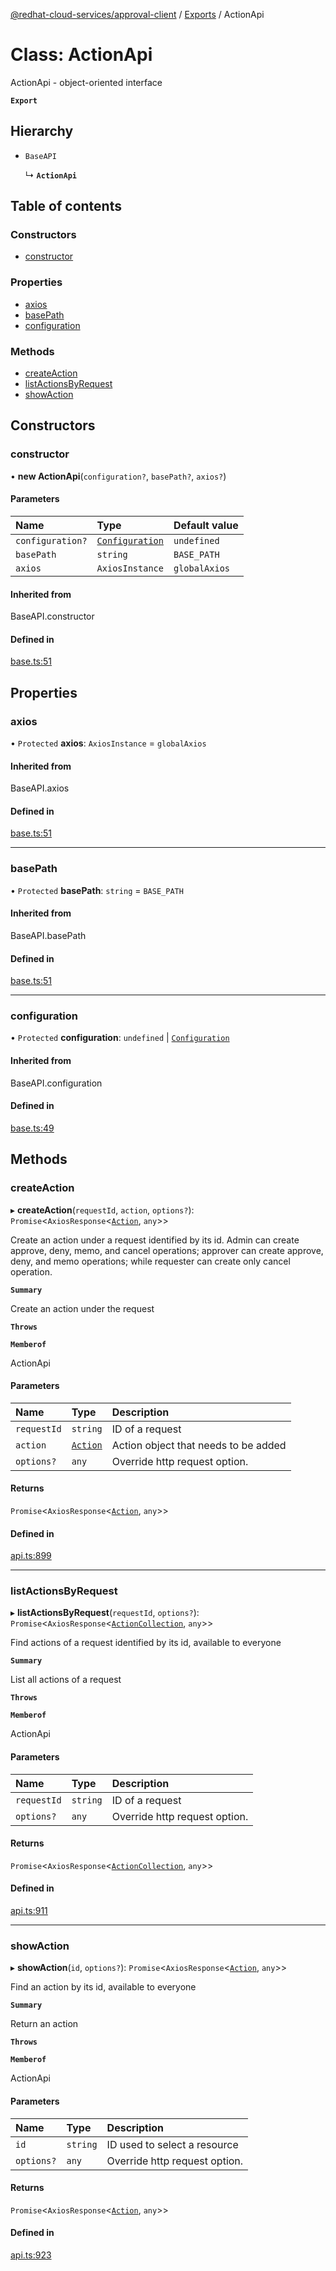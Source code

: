 [@redhat-cloud-services/approval-client](../README.md) / [Exports](../modules.md) / ActionApi

# Class: ActionApi

ActionApi - object-oriented interface

**`Export`**

## Hierarchy

- `BaseAPI`

  ↳ **`ActionApi`**

## Table of contents

### Constructors

- [constructor](ActionApi.md#constructor)

### Properties

- [axios](ActionApi.md#axios)
- [basePath](ActionApi.md#basepath)
- [configuration](ActionApi.md#configuration)

### Methods

- [createAction](ActionApi.md#createaction)
- [listActionsByRequest](ActionApi.md#listactionsbyrequest)
- [showAction](ActionApi.md#showaction)

## Constructors

### constructor

• **new ActionApi**(`configuration?`, `basePath?`, `axios?`)

#### Parameters

| Name | Type | Default value |
| :------ | :------ | :------ |
| `configuration?` | [`Configuration`](Configuration.md) | `undefined` |
| `basePath` | `string` | `BASE_PATH` |
| `axios` | `AxiosInstance` | `globalAxios` |

#### Inherited from

BaseAPI.constructor

#### Defined in

[base.ts:51](https://github.com/RedHatInsights/javascript-clients/blob/master/packages/approval/base.ts#L51)

## Properties

### axios

• `Protected` **axios**: `AxiosInstance` = `globalAxios`

#### Inherited from

BaseAPI.axios

#### Defined in

[base.ts:51](https://github.com/RedHatInsights/javascript-clients/blob/master/packages/approval/base.ts#L51)

___

### basePath

• `Protected` **basePath**: `string` = `BASE_PATH`

#### Inherited from

BaseAPI.basePath

#### Defined in

[base.ts:51](https://github.com/RedHatInsights/javascript-clients/blob/master/packages/approval/base.ts#L51)

___

### configuration

• `Protected` **configuration**: `undefined` \| [`Configuration`](Configuration.md)

#### Inherited from

BaseAPI.configuration

#### Defined in

[base.ts:49](https://github.com/RedHatInsights/javascript-clients/blob/master/packages/approval/base.ts#L49)

## Methods

### createAction

▸ **createAction**(`requestId`, `action`, `options?`): `Promise`<`AxiosResponse`<[`Action`](../interfaces/Action.md), `any`\>\>

Create an action under a request identified by its id. Admin can create approve, deny, memo, and cancel operations; approver can create approve, deny, and memo operations; while requester can create only cancel operation.

**`Summary`**

Create an action under the request

**`Throws`**

**`Memberof`**

ActionApi

#### Parameters

| Name | Type | Description |
| :------ | :------ | :------ |
| `requestId` | `string` | ID of a request |
| `action` | [`Action`](../interfaces/Action.md) | Action object that needs to be added |
| `options?` | `any` | Override http request option. |

#### Returns

`Promise`<`AxiosResponse`<[`Action`](../interfaces/Action.md), `any`\>\>

#### Defined in

[api.ts:899](https://github.com/RedHatInsights/javascript-clients/blob/master/packages/approval/api.ts#L899)

___

### listActionsByRequest

▸ **listActionsByRequest**(`requestId`, `options?`): `Promise`<`AxiosResponse`<[`ActionCollection`](../interfaces/ActionCollection.md), `any`\>\>

Find actions of a request identified by its id, available to everyone

**`Summary`**

List all actions of a request

**`Throws`**

**`Memberof`**

ActionApi

#### Parameters

| Name | Type | Description |
| :------ | :------ | :------ |
| `requestId` | `string` | ID of a request |
| `options?` | `any` | Override http request option. |

#### Returns

`Promise`<`AxiosResponse`<[`ActionCollection`](../interfaces/ActionCollection.md), `any`\>\>

#### Defined in

[api.ts:911](https://github.com/RedHatInsights/javascript-clients/blob/master/packages/approval/api.ts#L911)

___

### showAction

▸ **showAction**(`id`, `options?`): `Promise`<`AxiosResponse`<[`Action`](../interfaces/Action.md), `any`\>\>

Find an action by its id, available to everyone

**`Summary`**

Return an action

**`Throws`**

**`Memberof`**

ActionApi

#### Parameters

| Name | Type | Description |
| :------ | :------ | :------ |
| `id` | `string` | ID used to select a resource |
| `options?` | `any` | Override http request option. |

#### Returns

`Promise`<`AxiosResponse`<[`Action`](../interfaces/Action.md), `any`\>\>

#### Defined in

[api.ts:923](https://github.com/RedHatInsights/javascript-clients/blob/master/packages/approval/api.ts#L923)
